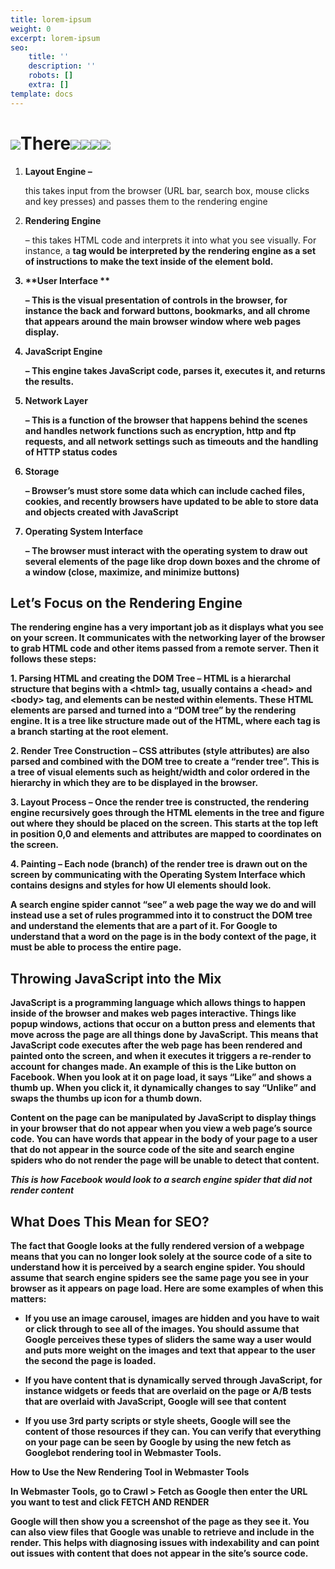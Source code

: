 ```yaml
---
title: lorem-ipsum
weight: 0
excerpt: lorem-ipsum
seo:
    title: ''
    description: ''
    robots: []
    extra: []
template: docs
---
```


# [![](https://www.amsivedigital.com/wp-content/uploads/2014/07/How-Web-Browswers-Work-2.png)](https://www.amsivedigital.com/wp-content/uploads/2014/07/How-Web-Browswers-Work-2.png)There[![](https://www.amsivedigital.com/wp-content/uploads/2014/07/How-Web-Browswers-Work-3.png)](https://www.amsivedigital.com/wp-content/uploads/2014/07/How-Web-Browswers-Work-3.png)[![](https://www.amsivedigital.com/wp-content/uploads/2014/07/How-Web-Browsers-Work-4.png)](https://www.amsivedigital.com/wp-content/uploads/2014/07/How-Web-Browsers-Work-4.png)[![](https://www.amsivedigital.com/wp-content/uploads/2014/07/How-Web-Browsers-Work-5.png)](https://www.amsivedigital.com/wp-content/uploads/2014/07/How-Web-Browsers-Work-5.png)[![](https://www.amsivedigital.com/wp-content/uploads/2014/07/How-Web-Browswers-Work-6.png)](https://www.amsivedigital.com/wp-content/uploads/2014/07/How-Web-Browswers-Work-6.png)&#xA;&#xA;

1.  **Layout Engine –**

    this takes input from the browser (URL bar, search box, mouse clicks and key presses) and passes them to the rendering engine

2.  **Rendering Engine**

    – this takes HTML code and interprets it into what you see visually. For instance, a <b> tag would be interpreted by the rendering engine as a set of instructions to make the text inside of the element bold.

3.  \*\*User Interface \*\*

    – This is the visual presentation of controls in the browser, for instance the back and forward buttons, bookmarks, and all chrome that appears around the main browser window where web pages display.

4.  **JavaScript Engine**

    – This engine takes JavaScript code, parses it, executes it, and returns the results.

5.  **Network Layer**

    – This is a function of the browser that happens behind the scenes and handles network functions such as encryption, http and ftp requests, and all network settings such as timeouts and the handling of HTTP status codes

6.  **Storage**

    – Browser’s must store some data which can include cached files, cookies, and recently browsers have updated to be able to store data and objects created with JavaScript

7.  **Operating System Interface**

    – The browser must interact with the operating system to draw out several elements of the page like drop down boxes and the chrome of a window (close, maximize, and minimize buttons)

## Let’s Focus on the Rendering Engine

The rendering engine has a very important job as it displays what you see on your screen. It communicates with the networking layer of the browser to grab HTML code and other items passed from a remote server. Then it follows these steps:

**1. Parsing HTML and creating the DOM Tree** – HTML is a hierarchal structure that begins with a \<html> tag, usually contains a \<head> and \<body> tag, and elements can be nested within elements. These HTML elements are parsed and turned into a “DOM tree” by the rendering engine. It is a tree like structure made out of the HTML, where each tag is a branch starting at the root element.

**2. Render Tree Construction** – CSS attributes (style attributes) are also parsed and combined with the DOM tree to create a “render tree”. This is a tree of visual elements such as height/width and color ordered in the hierarchy in which they are to be displayed in the browser.

**3. Layout Process** – Once the render tree is constructed, the rendering engine recursively goes through the HTML elements in the tree and figure out where they should be placed on the screen. This starts at the top left in position 0,0 and elements and attributes are mapped to coordinates on the screen.

**4. Painting** – Each node (branch) of the render tree is drawn out on the screen by communicating with the Operating System Interface which contains designs and styles for how UI elements should look.

A search engine spider cannot “see” a web page the way we do and will instead use a set of rules programmed into it to construct the DOM tree and understand the elements that are a part of it. For Google to understand that a word on the page is in the body context of the page, it must be able to process the entire page.

## Throwing JavaScript into the Mix

JavaScript is a programming language which allows things to happen inside of the browser and makes web pages interactive. Things like popup windows, actions that occur on a button press and elements that move across the page are all things done by JavaScript. This means that JavaScript code executes after the web page has been rendered and painted onto the screen, and when it executes it triggers a re-render to account for changes made.
An example of this is the Like button on Facebook. When you look at it on page load, it says “Like” and shows a thumb up. When you click it, it dynamically changes to say “Unlike” and swaps the thumbs up icon for a thumb down.

Content on the page can be manipulated by JavaScript to display things in your browser that do not appear when you view a web page’s source code. You can have words that appear in the body of your page to a user that do not appear in the source code of the site and search engine spiders who do not render the page will be unable to detect that content.

_This is how Facebook would look to a search engine spider that did not render content_

## What Does This Mean for SEO?

The fact that Google looks at the fully rendered version of a webpage means that you can no longer look solely at the source code of a site to understand how it is perceived by a search engine spider. You should assume that search engine spiders see the same page you see in your browser as it appears on page load. Here are some examples of when this matters:

-   If you use an image carousel, images are hidden and you have to wait or click through to see all of the images. You should assume that Google perceives these types of sliders the same way a user would and puts more weight on the images and text that appear to the user the second the page is loaded.

-   If you have content that is dynamically served through JavaScript, for instance widgets or feeds that are overlaid on the page or A/B tests that are overlaid with JavaScript, Google will see that content

-   If you use 3rd party scripts or style sheets, Google will see the content of those resources if they can. You can verify that everything on your page can be seen by Google by using the new fetch as Googlebot rendering tool in Webmaster Tools.

How to Use the New Rendering Tool in Webmaster Tools

In Webmaster Tools, go to Crawl > Fetch as Google then enter the URL you want to test and click FETCH AND RENDER

Google will then show you a screenshot of the page as they see it. You can also view files that Google was unable to retrieve and include in the render. This helps with diagnosing issues with indexability and can point out issues with content that does not appear in the site’s source code.
